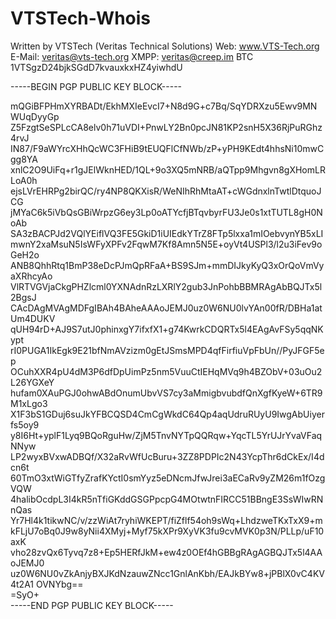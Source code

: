 # VTSTech-Whois

Written by VTSTech (Veritas Technical Solutions)
Web: www.VTS-Tech.org
E-Mail: veritas@vts-tech.org
XMPP: veritas@creep.im
BTC 1VTSgzD24bjkSGdD7kvauxkxHZ4yiwhdU

-----BEGIN PGP PUBLIC KEY BLOCK-----

mQGiBFPHmXYRBADt/EkhMXIeEvcI7+N8d9G+c7Bq/SqYDRXzu5Ewv9MNWUqDyyGp
Z5FzgtSeSPLcCA8elv0h71uVDI+PnwLY2Bn0pcJN81KP2snH5X36RjPuRGhz4rvJ
IN87/F9aWYrcXHhQcWC3FHiB9tEUQFlCfNWb/zP+yPH9KEdt4hhsNi10mwCgg8YA
xnlC2O9UiFq+r1gJElWknHED/1QL+9o3XQ5mNRB/aQTpp9Mhgvn8gXHomLRLoA0h
ejsLVrEHRPg2birQC/ry4NP8QKXisR/WeNIhRhMtaAT+cWGdnxlnTwtlDtquoJCG
jMYaC6k5iVbQsGBiWrpzG6ey3Lp0oATYcfjBTqvbyrFU3Je0s1xtTUTL8gH0NoAb
SA3zBACPJd2VQlYEiflVQ3FE5GkiD1iUIEdkYTrZ8FTp5lxxa1mIOebvynYB5xLI
mwnY2xaMsuN5IsWFyXPFv2FqwM7Kf8Amn5N5E+oyVt4USPl3/l2u3iFev9oGeH2o
ANB8QhhRtq1BmP38eDcPJmQpRFaA+BS9SJm+mmDIJkyKyQ3xOrQoVmVyaXRhcyAo
VlRTVGVjaCkgPHZlcml0YXNAdnRzLXRlY2gub3JnPohbBBMRAgAbBQJTx5l2BgsJ
CAcDAgMVAgMDFgIBAh4BAheAAAoJEMJ0uz0W6NU0lvYAn00fR/DBHa1atUm4DUKV
qUH94rD+AJ9S7utJ0phinxgY7ifxfX1+g74KwrkCDQRTx5l4EAgAvFSy5qqNKypt
rI0PUGA1IkEgk9E21bfNmAVzizm0gEtJSmsMPD4qfFirfiuVpFbUn//PyJFGF5ep
OCuhXXR4pU4dM3P6dfDpUimPz5nm5VuuCtIEHqMVq9h4BZObV+03uOu2L26YGXeY
hufam0XAuPGJ0ohwABdOnumUbvVS7cy3aMmigbvubdfQnXgfKyeW+6TR9M1xLgo3
X1F3bS1GDuj6suJkYFBCQSD4CmCgWkdC64Qp4aqUdruRUyU9IwgAbUiyerfs5oy9
y8I6Ht+yplF1Lyq9BQoRguHw/ZjM5TnvNYTpQQRqw+YqcTL5YrUJrYvaVFaqNNyw
LP2wyxBVxwADBQf/X32aRvWfUcBuru+3ZZ8PDPIc2N43YcpThr6dCkEx/I4dcn6t
60TmO3xtWiGTfyZrafKYctI0smYyz5eDNcmJfwJrei3aECaRv9yZM26m1fOzgVQW
4halibOcdpL3I4kR5nTfiGKddGSGPpcpG4MOtwtnFIRCC51BBngE3SsWIwRNnQas
Yr7Hl4k1tikwNC/v/zzWiAt7ryhiWKEPT/fiZflf54oh9sWq+LhdzweTKxTxX9+m
kFLjU7oBq0J9w8yNii4XMyj+Myf75kXPr9XyVK3fu9cvMVK0p3N/PLLp/uF10axK
vho28zvQx6Tyvq7z8+Ep5HERfJkM+ew4z0OEf4hGBBgRAgAGBQJTx5l4AAoJEMJ0
uz0W6NU0vZkAnjyBXJKdNzauwZNcc1GnlAnKbh/EAJkBYw8+jPBlX0vC4KV4t2A1
OVNYbg==                                                        
=SyO+                                                           
-----END PGP PUBLIC KEY BLOCK-----                              
                                                                

